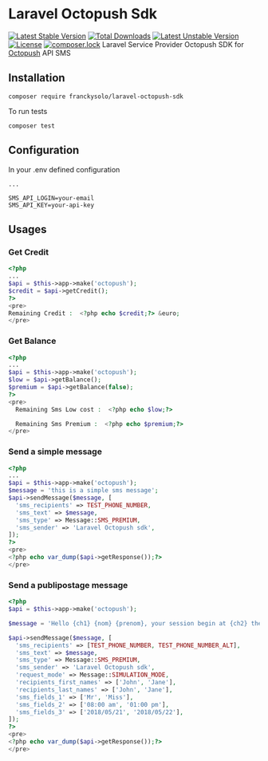 # Laravel Octopush Sdk

[![Latest Stable Version](https://poser.pugx.org/franckysolo/laravel-octopush-sdk/v/stable)](https://packagist.org/packages/franckysolo/laravel-octopush-sdk)
[![Total Downloads](https://poser.pugx.org/franckysolo/laravel-octopush-sdk/downloads)](https://packagist.org/packages/franckysolo/laravel-octopush-sdk)
[![Latest Unstable Version](https://poser.pugx.org/franckysolo/laravel-octopush-sdk/v/unstable)](https://packagist.org/packages/franckysolo/laravel-octopush-sdk)
[![License](https://poser.pugx.org/franckysolo/laravel-octopush-sdk/license)](https://packagist.org/packages/franckysolo/laravel-octopush-sdk)
[![composer.lock](https://poser.pugx.org/franckysolo/laravel-octopush-sdk/composerlock)](https://packagist.org/packages/franckysolo/laravel-octopush-sdk)
Laravel Service Provider Octopush SDK for [Octopush](http://www.octopush.com/) API SMS


## Installation

```
composer require franckysolo/laravel-octopush-sdk
```

To run tests

```
composer test
```

## Configuration

In your .env defined configuration

```
...

SMS_API_LOGIN=your-email
SMS_API_KEY=your-api-key
```

## Usages


### Get Credit

```php
<?php
...
$api = $this->app->make('octopush');
$credit = $api->getCredit();
?>
<pre>
Remaining Credit :  <?php echo $credit;?> &euro;
</pre>

```

### Get Balance

```php
<?php
...
$api = $this->app->make('octopush');
$low = $api->getBalance();
$premium = $api->getBalance(false);
?>
<pre>
  Remaining Sms Low cost :  <?php echo $low;?>

  Remaining Sms Premium :  <?php echo $premium;?>
</pre>

```

### Send a simple message

```php
<?php
...
$api = $this->app->make('octopush');
$message = 'this is a simple sms message';
$api->sendMessage($message, [
  'sms_recipients' => TEST_PHONE_NUMBER,
  'sms_text' => $message,
  'sms_type' => Message::SMS_PREMIUM,
  'sms_sender' => 'Laravel Octopush sdk',
]);
?>
<pre>
<?php echo var_dump($api->getResponse());?>
</pre>

```

### Send a publipostage message

```php
<?php
$api = $this->app->make('octopush');

$message = 'Hello {ch1} {nom} {prenom}, your session begin at {ch2} the {ch3}';

$api->sendMessage($message, [
  'sms_recipients' => [TEST_PHONE_NUMBER, TEST_PHONE_NUMBER_ALT],
  'sms_text' => $message,
  'sms_type' => Message::SMS_PREMIUM,
  'sms_sender' => 'Laravel Octopush sdk',
  'request_mode' => Message::SIMULATION_MODE,
  'recipients_first_names' => ['John', 'Jane'],
  'recipients_last_names' => ['John', 'Jane'],
  'sms_fields_1' => ['Mr', 'Miss'],
  'sms_fields_2' => ['08:00 am', '01:00 pm'],
  'sms_fields_3' => ['2018/05/21', '2018/05/22'],
]);
?>
<pre>
<?php echo var_dump($api->getResponse());?>
</pre>
```
